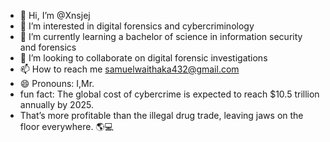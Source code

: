 - 👋 Hi, I’m @Xnsjej
- 👀 I’m interested in digital forensics and cybercriminology
- 🌱 I’m currently learning a bachelor of science in information security and forensics
- 💞️ I’m looking to collaborate on digital forensic investigations
- 📫 How to reach me samuelwaithaka432@gmail.com
- 😄 Pronouns: I,Mr.
- fun fact: The global cost of cybercrime is expected to reach $10.5 trillion annually by 2025.
- That’s more profitable than the illegal drug trade, leaving jaws on the floor everywhere. 🌎💻


<!---
Xnsjej/Xnsjej is a ✨ special ✨ repository because its `README.md` (this file) appears on your GitHub profile.
You can click the Preview link to take a look at your changes.
--->
